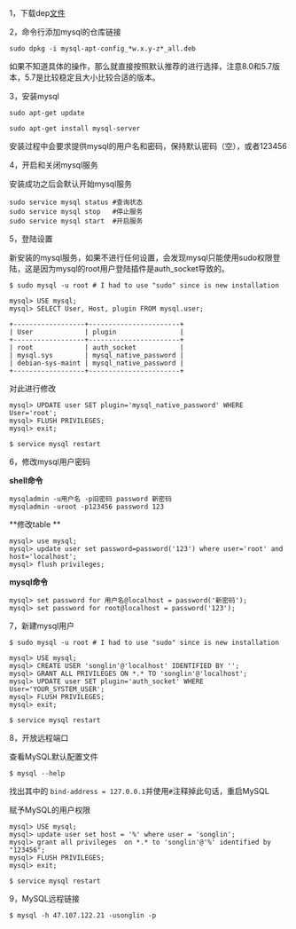 1，下载dep[文件](https://dev.mysql.com/downloads/repo/apt/)

2，命令行添加mysql的仓库链接

`sudo dpkg -i mysql-apt-config_*w.x.y-z*_all.deb`

如果不知道具体的操作，那么就直接按照默认推荐的进行选择，注意8.0和5.7版本，5.7是比较稳定且大小比较合适的版本。

3，安装mysql

`sudo apt-get update`

`sudo apt-get install mysql-server`

安装过程中会要求提供mysql的用户名和密码，保持默认密码（空），或者123456

4，开启和关闭mysql服务

安装成功之后会默认开始mysql服务

```shell
sudo service mysql status #查询状态
sudo service mysql stop   #停止服务
sudo service mysql start  #开启服务
```

5，登陆设置

新安装的mysql服务，如果不进行任何设置，会发现mysql只能使用sudo权限登陆，这是因为mysql的root用户登陆插件是auth_socket导致的。

```mysql
$ sudo mysql -u root # I had to use "sudo" since is new installation

mysql> USE mysql;
mysql> SELECT User, Host, plugin FROM mysql.user;

+------------------+-----------------------+
| User             | plugin                |
+------------------+-----------------------+
| root             | auth_socket           |
| mysql.sys        | mysql_native_password |
| debian-sys-maint | mysql_native_password |
+------------------+-----------------------+
```

对此进行修改

```mysql
mysql> UPDATE user SET plugin='mysql_native_password' WHERE User='root';
mysql> FLUSH PRIVILEGES;
mysql> exit;

$ service mysql restart
```

6，修改mysql用户密码

**shell命令**

```shell
mysqladmin -u用户名 -p旧密码 password 新密码 
mysqladmin -uroot -p123456 password 123
```

**修改table **

```mysql
mysql> use mysql; 
mysql> update user set password=password('123') where user='root' and host='localhost'; 
mysql> flush privileges;
```

**mysql命令**

```mysql
mysql> set password for 用户名@localhost = password('新密码'); 
mysql> set password for root@localhost = password('123');
```

7，新建mysql用户

```mysql
$ sudo mysql -u root # I had to use "sudo" since is new installation

mysql> USE mysql;
mysql> CREATE USER 'songlin'@'localhost' IDENTIFIED BY '';
mysql> GRANT ALL PRIVILEGES ON *.* TO 'songlin'@'localhost';
mysql> UPDATE user SET plugin='auth_socket' WHERE User='YOUR_SYSTEM_USER';
mysql> FLUSH PRIVILEGES;
mysql> exit;

$ service mysql restart
```

8，开放远程端口

查看MySQL默认配置文件

`$ mysql --help` 

找出其中的 `bind-address = 127.0.0.1`并使用`#`注释掉此句话，重启MySQL

赋予MySQL的用户权限

```
mysql> USE mysql;
mysql> update user set host = '%' where user = 'songlin';
mysql> grant all privileges  on *.* to 'songlin'@'%' identified by "123456";
mysql> FLUSH PRIVILEGES;
mysql> exit;

$ service mysql restart
```

9，MySQL远程链接

```
$ mysql -h 47.107.122.21 -usonglin -p
```

